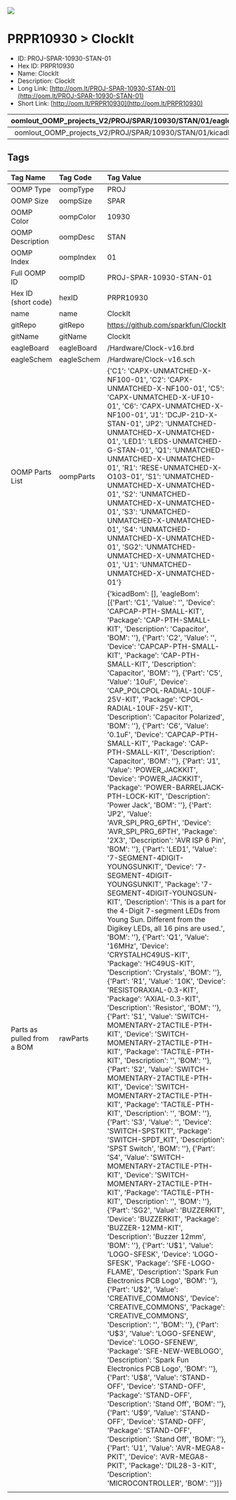 


  
![][im]
# PRPR10930 > ClockIt

- ID: PROJ-SPAR-10930-STAN-01
- Hex ID: PRPR10930
- Name: ClockIt
- Description: ClockIt
- Long Link: [http://oom.lt/PROJ-SPAR-10930-STAN-01](http://oom.lt/PROJ-SPAR-10930-STAN-01)
- Short Link: [http://oom.lt/PRPR10930](http://oom.lt/PRPR10930)
  

|oomlout_OOMP_projects_V2/PROJ/SPAR/10930/STAN/01/eagleImage.png|oomlout_OOMP_projects_V2/PROJ/SPAR/10930/STAN/01/eagleSchemImage.png|oomlout_OOMP_projects_V2/PROJ/SPAR/10930/STAN/01/kicadPcb3dFront.png|oomlout_OOMP_projects_V2/PROJ/SPAR/10930/STAN/01/kicadPcb3dBack.png|
| :---: | :---: | :---: | :---: |
|oomlout_OOMP_projects_V2/PROJ/SPAR/10930/STAN/01/kicadPcb3d.png||||

## Tags
  

|Tag Name|Tag Code|Tag Value|
| :--- | :--- | :--- |
|OOMP Type|oompType|PROJ|
|OOMP Size|oompSize|SPAR|
|OOMP Color|oompColor|10930|
|OOMP Description|oompDesc|STAN|
|OOMP Index|oompIndex|01|
|Full OOMP ID|oompID|PROJ-SPAR-10930-STAN-01|
|Hex ID (short code)|hexID|PRPR10930|
|name|name|ClockIt|
|gitRepo|gitRepo|https://github.com/sparkfun/ClockIt|
|gitName|gitName|ClockIt|
|eagleBoard|eagleBoard|/Hardware/Clock-v16.brd|
|eagleSchem|eagleSchem|/Hardware/Clock-v16.sch|
|OOMP Parts List|oompParts|{'C1': 'CAPX-UNMATCHED-X-NF100-01', 'C2': 'CAPX-UNMATCHED-X-NF100-01', 'C5': 'CAPX-UNMATCHED-X-UF10-01', 'C6': 'CAPX-UNMATCHED-X-NF100-01', 'J1': 'DCJP-21D-X-STAN-01', 'JP2': 'UNMATCHED-UNMATCHED-X-UNMATCHED-01', 'LED1': 'LEDS-UNMATCHED-G-STAN-01', 'Q1': 'UNMATCHED-UNMATCHED-X-UNMATCHED-01', 'R1': 'RESE-UNMATCHED-X-O103-01', 'S1': 'UNMATCHED-UNMATCHED-X-UNMATCHED-01', 'S2': 'UNMATCHED-UNMATCHED-X-UNMATCHED-01', 'S3': 'UNMATCHED-UNMATCHED-X-UNMATCHED-01', 'S4': 'UNMATCHED-UNMATCHED-X-UNMATCHED-01', 'SG2': 'UNMATCHED-UNMATCHED-X-UNMATCHED-01', 'U1': 'UNMATCHED-UNMATCHED-X-UNMATCHED-01'}|
|Parts as pulled from a BOM|rawParts|{'kicadBom': [], 'eagleBom': [{'Part': 'C1', 'Value': '', 'Device': 'CAPCAP-PTH-SMALL-KIT', 'Package': 'CAP-PTH-SMALL-KIT', 'Description': 'Capacitor', 'BOM': ''}, {'Part': 'C2', 'Value': '', 'Device': 'CAPCAP-PTH-SMALL-KIT', 'Package': 'CAP-PTH-SMALL-KIT', 'Description': 'Capacitor', 'BOM': ''}, {'Part': 'C5', 'Value': '10uF', 'Device': 'CAP_POLCPOL-RADIAL-10UF-25V-KIT', 'Package': 'CPOL-RADIAL-10UF-25V-KIT', 'Description': 'Capacitor Polarized', 'BOM': ''}, {'Part': 'C6', 'Value': '0.1uF', 'Device': 'CAPCAP-PTH-SMALL-KIT', 'Package': 'CAP-PTH-SMALL-KIT', 'Description': 'Capacitor', 'BOM': ''}, {'Part': 'J1', 'Value': 'POWER_JACKKIT', 'Device': 'POWER_JACKKIT', 'Package': 'POWER-BARRELJACK-PTH-LOCK-KIT', 'Description': 'Power Jack', 'BOM': ''}, {'Part': 'JP2', 'Value': 'AVR_SPI_PRG_6PTH', 'Device': 'AVR_SPI_PRG_6PTH', 'Package': '2X3', 'Description': 'AVR ISP 6 Pin', 'BOM': ''}, {'Part': 'LED1', 'Value': '7-SEGMENT-4DIGIT-YOUNGSUNKIT', 'Device': '7-SEGMENT-4DIGIT-YOUNGSUNKIT', 'Package': '7-SEGMENT-4DIGIT-YOUNGSUN-KIT', 'Description': 'This is a part for the 4-Digit 7-segment LEDs from Young Sun.  Different from the Digikey LEDs, all 16 pins are used.', 'BOM': ''}, {'Part': 'Q1', 'Value': '16MHz', 'Device': 'CRYSTALHC49US-KIT', 'Package': 'HC49US-KIT', 'Description': 'Crystals', 'BOM': ''}, {'Part': 'R1', 'Value': '10K', 'Device': 'RESISTORAXIAL-0.3-KIT', 'Package': 'AXIAL-0.3-KIT', 'Description': 'Resistor', 'BOM': ''}, {'Part': 'S1', 'Value': 'SWITCH-MOMENTARY-2TACTILE-PTH-KIT', 'Device': 'SWITCH-MOMENTARY-2TACTILE-PTH-KIT', 'Package': 'TACTILE-PTH-KIT', 'Description': '', 'BOM': ''}, {'Part': 'S2', 'Value': 'SWITCH-MOMENTARY-2TACTILE-PTH-KIT', 'Device': 'SWITCH-MOMENTARY-2TACTILE-PTH-KIT', 'Package': 'TACTILE-PTH-KIT', 'Description': '', 'BOM': ''}, {'Part': 'S3', 'Value': '', 'Device': 'SWITCH-SPSTKIT', 'Package': 'SWITCH-SPDT_KIT', 'Description': 'SPST Switch', 'BOM': ''}, {'Part': 'S4', 'Value': 'SWITCH-MOMENTARY-2TACTILE-PTH-KIT', 'Device': 'SWITCH-MOMENTARY-2TACTILE-PTH-KIT', 'Package': 'TACTILE-PTH-KIT', 'Description': '', 'BOM': ''}, {'Part': 'SG2', 'Value': 'BUZZERKIT', 'Device': 'BUZZERKIT', 'Package': 'BUZZER-12MM-KIT', 'Description': 'Buzzer 12mm', 'BOM': ''}, {'Part': 'U$1', 'Value': 'LOGO-SFESK', 'Device': 'LOGO-SFESK', 'Package': 'SFE-LOGO-FLAME', 'Description': 'Spark Fun Electronics PCB Logo', 'BOM': ''}, {'Part': 'U$2', 'Value': 'CREATIVE_COMMONS', 'Device': 'CREATIVE_COMMONS', 'Package': 'CREATIVE_COMMONS', 'Description': '', 'BOM': ''}, {'Part': 'U$3', 'Value': 'LOGO-SFENEW', 'Device': 'LOGO-SFENEW', 'Package': 'SFE-NEW-WEBLOGO', 'Description': 'Spark Fun Electronics PCB Logo', 'BOM': ''}, {'Part': 'U$8', 'Value': 'STAND-OFF', 'Device': 'STAND-OFF', 'Package': 'STAND-OFF', 'Description': 'Stand Off', 'BOM': ''}, {'Part': 'U$9', 'Value': 'STAND-OFF', 'Device': 'STAND-OFF', 'Package': 'STAND-OFF', 'Description': 'Stand Off', 'BOM': ''}, {'Part': 'U1', 'Value': 'AVR-MEGA8-PKIT', 'Device': 'AVR-MEGA8-PKIT', 'Package': 'DIL28-3-KIT', 'Description': 'MICROCONTROLLER', 'BOM': ''}]}|
||||



[im]: PROJ/SPAR/10930/STAN/01/kicadPcb3d_450.png
